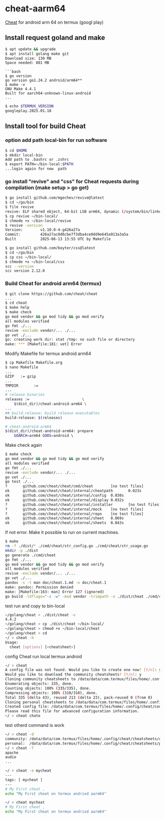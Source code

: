 # cheat-aarm64
[Cheat](https://github.com/cheat/cheat) for android arm 64 on termux (googl play)
## Install request goland and make  
```bash
$ apt update && upgrade
$ apt install golang make git
Download size: 130 MB
Space needed: 801 MB
```
```
```bash
$ go version
go version go1.24.2 android/arm64**
$ make -v
GNU Make 4.4.1
Built for aarch64-unknown-linux-android
...
```
```bash
$ echo $TERMUX_VERSION
googleplay.2025.01.18
```
## Install tool for build Cheat
### option add path local-bin for run software
```bash
$ cd $HOME
$ mkdir local-bin
Add path to .bashrc or .zshrc
$ export PATH=~/bin-local:$PATH
...login again for new  path
```
### go install "revive" and "css"  for Cheat requests during compilation (make setup > go get)
```bash
$ go install github.com/mgechev/revive@latest
$ cd ~/go/bin
$ file revive
revive: ELF shared object, 64-bit LSB arm64, dynamic (/system/bin/linker64), for Android 29, built by NDK r27c (12479018), B...
$ cp revive ~/bin-local/
$ chmode +x ~/bin-local/revive
$ revive -version
Version:        v1.10.0-4-g426a27a
Commit:         426a27ac0d6cbe7f3dba4ce0dd9e645a913a3a5a
Built           2025-06-13 13:55 UTC by Makefile
```
```bash
$ go install github.com/boyter/css@latest
$ cd ~/go/bin
$ cp css ~/bin-local/
$ chmode +x ~/bin-local/css
scc --version
scc version 2.12.0
```
### Build Cheat for android arm64 (termux)
```bash
$ git clone https://github.com/cheat/cheat
...
$ cd cheat
$ make help
$ make check
go mod vendor && go mod tidy && go mod verify
all modules verified
go fmt ./...
revive -exclude vendor/... ./...
go vet ./...
go: creating work dir: stat /tmp: no such file or directory
make: *** [Makefile:181: vet] Error 
```
Modify Makefile for termux android arm64
```bash
$ cp Makefile Makefile.org
$ nano Makefile
...
GZIP   := gzip
...
TMPDIR       :=
...
# release binaries
releases :=                        \
    $(dist_dir)/cheat-android-arm64 \                                                                                                                                          $(dist_dir)/cheat-darwin-amd64 \
...
## build-release: build release executables                                                                                                                           .PHONY: build-release
build-release: $(releases)

# cheat-android-arm64
$(dist_dir)/cheat-android-arm64: prepare
    GOARCH=arm64 GOOS=android \                                                                                                                                           $(GO) build $(BUILD_FLAGS) -o $@ $(cmd_dir) && $(GZIP) $@ && chmod -x $@.gz
```
Make check again
```bash
$ make check
go mod vendor && go mod tidy && go mod verify
all modules verified
go fmt ./...
revive -exclude vendor/... ./...
go vet ./...
go test ./...
?       github.com/cheat/cheat/cmd/cheat        [no test files]
ok      github.com/cheat/cheat/internal/cheatpath       0.023s
ok      github.com/cheat/cheat/internal/config  0.030s
ok      github.com/cheat/cheat/internal/display 0.032s
?       github.com/cheat/cheat/internal/installer       [no test files]
?       github.com/cheat/cheat/internal/mock    [no test files]
?       github.com/cheat/cheat/internal/repo    [no test files]
ok      github.com/cheat/cheat/internal/sheet   0.069s
ok      github.com/cheat/cheat/internal/sheets  0.043s
```
If not error. Make it possible to run on current machines.  
```bash
$ make
rm -f ./dist/* ./cmd/cheat/str_config.go ./cmd/cheat/str_usage.go
mkdir -p ./dist
go generate ./cmd/cheat
go fmt ./...
go mod vendor && go mod tidy && go mod verify
all modules verified
revive -exclude vendor/... ./...
go vet ./...
pandoc -s -t man doc/cheat.1.md -o doc/cheat.1
make: pandoc: Permission denied
make: [Makefile:163: man] Error 127 (ignored)
go build -ldflags="-s -w" -mod vendor -trimpath -o ./dist/cheat ./cmd/cheat
```
test run and copy to bin-local
```bash
~/golang/cheat > ./dist/cheat -v
4.4.2
~/golang/cheat > cp ./dist/cheat ~/bin-local/
~/golang/cheat > chmod +x ~/bin-local/cheat
~/golang/cheat > cd
~/ > cheat -h
Usage:
  cheat [options] [<cheatsheet>]
```
config Cheat run local termux android
```bash
~/ > cheat
A config file was not found. Would you like to create one now? [Y/n]: y
Would you like to download the community cheatsheets? [Y/n]: y
Cloning community cheatsheets to /data/data/com.termux/files/home/.config/cheat/cheatsheets/community.
Enumerating objects: 335, done.
Counting objects: 100% (335/335), done.
Compressing objects: 100% (310/310), done.
Total 335 (delta 43), reused 213 (delta 23), pack-reused 0 (from 0)
Cloning personal cheatsheets to /data/data/com.termux/files/home/.config/cheat/cheatsheets/personal.
Created config file: /data/data/com.termux/files/home/.config/cheat/conf.yml
Please read this file for advanced configuration information.
~/ > cheat chate
```
test otherd command is work
```bash
~/ > cheat -d
community: /data/data/com.termux/files/home/.config/cheat/cheatsheets/community
personal:  /data/data/com.termux/files/home/.config/cheat/cheatsheets/personal
~/ > cheat -T
apache
audio
...
```
```bash
~/ > cheat -e mycheat
---
tags: [ mycheat ]
---
# My First cheat ,
echo "My First cheat on termux andriod aarm64"
```
```bash
~/ > cheat mycheat
# My First cheat ,
echo "My First cheat on termux andriod aarm64"
```
